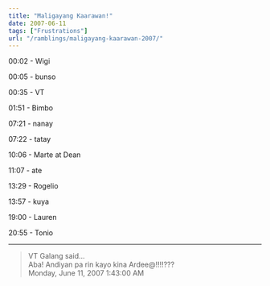 ```yaml
---
title: "Maligayang Kaarawan!"
date: 2007-06-11
tags: ["Frustrations"]
url: "/ramblings/maligayang-kaarawan-2007/"
---
```


00:02 - Wigi

00:05 - bunso

00:35 - VT

01:51 - Bimbo

07:21 - nanay

07:22 - tatay

10:06 - Marte at Dean

11:07 - ate

13:29 - Rogelio

13:57 - kuya

19:00 - Lauren

20:55 - Tonio

---

> VT Galang said...  
> Aba! Andiyan pa rin kayo kina Ardee@!!!!???  
> Monday, June 11, 2007 1:43:00 AM 